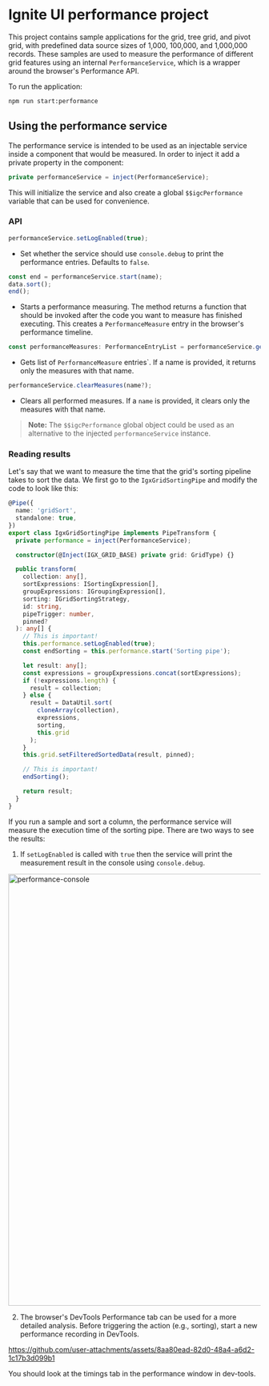 # Ignite UI performance project

This project contains sample applications for the grid, tree grid, and pivot grid, with predefined data source sizes of 1,000, 100,000, and 1,000,000 records. These samples are used to measure the performance of different grid features using an internal `PerformanceService`, which is a wrapper around the browser's Performance API.

To run the application:

```sh
npm run start:performance
```

## Using the performance service

The performance service is intended to be used as an injectable service inside a component that would be measured. In order to inject it add a private property in the component:

```ts
private performanceService = inject(PerformanceService);
```

This will initialize the service and also create a global `$$igcPerformance` variable that can be used for convenience.

### API

```ts
performanceService.setLogEnabled(true);
```

- Set whether the service should use `console.debug` to print the performance entries. Defaults to `false`.

```ts
const end = performanceService.start(name);
data.sort();
end();
```

- Starts a performance measuring. The method returns a function that should be invoked after the code you want to measure has finished executing. This creates a `PerformanceMeasure` entry in the browser's performance timeline.

```ts
const performanceMeasures: PerformanceEntryList = performanceService.getMeasures(name?);
```

- Gets list of `PerformanceMeasure` entries`. If a name is provided, it returns only the measures with that name.

```ts
performanceService.clearMeasures(name?);
```

- Clears all performed measures. If a `name` is provided, it clears only the measures with that name.

> **Note:** The `$$igcPerformance` global object could be used as an alternative to the injected `performanceService` instance.

### Reading results

Let's say that we want to measure the time that the grid's sorting pipeline takes to sort the data. We first go to the `IgxGridSortingPipe` and modify the code to look like this:

```ts
@Pipe({
  name: 'gridSort',
  standalone: true,
})
export class IgxGridSortingPipe implements PipeTransform {
  private performance = inject(PerformanceService);

  constructor(@Inject(IGX_GRID_BASE) private grid: GridType) {}

  public transform(
    collection: any[],
    sortExpressions: ISortingExpression[],
    groupExpressions: IGroupingExpression[],
    sorting: IGridSortingStrategy,
    id: string,
    pipeTrigger: number,
    pinned?
  ): any[] {
    // This is important!
    this.performance.setLogEnabled(true);
    const endSorting = this.performance.start('Sorting pipe');

    let result: any[];
    const expressions = groupExpressions.concat(sortExpressions);
    if (!expressions.length) {
      result = collection;
    } else {
      result = DataUtil.sort(
        cloneArray(collection),
        expressions,
        sorting,
        this.grid
      );
    }
    this.grid.setFilteredSortedData(result, pinned);

    // This is important!
    endSorting();

    return result;
  }
}
```

If you run a sample and sort a column, the performance service will measure the execution time of the sorting pipe. There are two ways to see the results:

1.  If `setLogEnabled` is called with `true` then the service will print the measurement result in the console using `console.debug`.
<img width="1720" height="863" alt="performance-console" src="https://github.com/user-attachments/assets/000d0bfd-a180-447d-ac27-2f82904e1150" />

2.  The browser's DevTools Performance tab can be used for a more detailed analysis. Before triggering the action (e.g., sorting), start a new performance recording in DevTools.


https://github.com/user-attachments/assets/8aa80ead-82d0-48a4-a6d2-1c17b3d099b1


You should look at the timings tab in the performance window in dev-tools.
